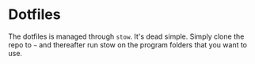 # Dotfiles
The dotfiles is managed through `stow`. It's dead simple. Simply clone the repo to `~` and thereafter run stow on the program folders that you want to use.
